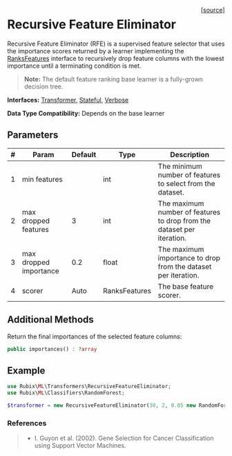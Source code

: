 <span style="float:right;"><a href="https://github.com/RubixML/RubixML/blob/master/src/Transformers/RecursiveFeatureEliminator.php">[source]</a></span>

# Recursive Feature Eliminator
Recursive Feature Eliminator (RFE) is a supervised feature selector that uses the importance scores returned by a learner implementing the [RanksFeatures](../ranks-features.md) interface to recursively drop feature columns with the lowest importance until a terminating condition is met.

> **Note:** The default feature ranking base learner is a fully-grown decision tree.

**Interfaces:** [Transformer](api.md#transformer), [Stateful](api.md#stateful), [Verbose](../verbose.md)

**Data Type Compatibility:** Depends on the base learner

## Parameters
| # | Param | Default | Type | Description |
|---|---|---|---|---|
| 1 | min features | | int | The minimum number of features to select from the dataset. |
| 2 | max dropped features | 3 | int | The maximum number of features to drop from the dataset per iteration. |
| 3 | max dropped importance | 0.2 | float | The maximum importance to drop from the dataset per iteration. |
| 4 | scorer | Auto | RanksFeatures | The base feature scorer. |

## Additional Methods
Return the final importances of the selected feature columns:
``` php
public importances() : ?array
```

## Example
```php
use Rubix\ML\Transformers\RecursiveFeatureEliminator;
use Rubix\ML\Classifiers\RandomForest;

$transformer = new RecursiveFeatureEliminator(30, 2, 0.05 new RandomForest());
```

### References
>- I. Guyon et al. (2002). Gene Selection for Cancer Classification using Support Vector Machines.
